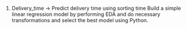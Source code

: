 1) Delivery_time -> Predict delivery time using sorting time Build a simple linear regression model by performing EDA and do necessary transformations and select the best model using Python.
